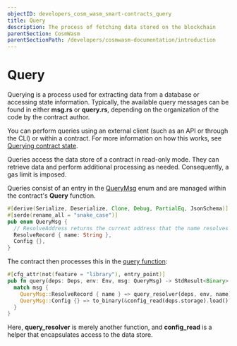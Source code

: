 ```yaml
---
objectID: developers_cosm_wasm_smart-contracts_query
title: Query
description: The process of fetching data stored on the blockchain
parentSection: CosmWasm
parentSectionPath: /developers/cosmwasm-documentation/introduction
---
```


# Query

Querying is a process used for extracting data from a database or accessing state information. Typically, the available query messages can be found in either **msg.rs** or **query.rs**, depending on the organization of the code by the contract author.

You can perform queries using an external client (such as an API or through the CLI) or within a contract. For more information on how this works, see [Querying contract state](/developers/cosmwasm-documentation/architecture/querying).

Queries access the data store of a contract in read-only mode. They can retrieve data and perform additional processing as needed. Consequently, a gas limit is imposed.

Queries consist of an entry in the <a href="https://github.com/InterWasm/cw-contracts/blob/main/contracts/nameservice/src/msg.rs#L20" target="_blank">QueryMsg</a> enum and are managed within the contract's **Query** function.

```rust
#[derive(Serialize, Deserialize, Clone, Debug, PartialEq, JsonSchema)]
#[serde(rename_all = "snake_case")]
pub enum QueryMsg {
  // ResolveAddress returns the current address that the name resolves to
  ResolveRecord { name: String },
  Config {},
}
```

The contract then processes this in the <a href="https://github.com/InterWasm/cw-contracts/blob/main/contracts/nameservice/src/contract.rs#L95" target="_blank">query function</a>:

```rust
#[cfg_attr(not(feature = "library"), entry_point)]
pub fn query(deps: Deps, env: Env, msg: QueryMsg) -> StdResult<Binary> {
  match msg {
    QueryMsg::ResolveRecord { name } => query_resolver(deps, env, name),
    QueryMsg::Config {} => to_binary(&config_read(deps.storage).load()?),
  }
}
```

Here, **query_resolver** is merely another function, and **config_read** is a helper that encapsulates access to the data store.
